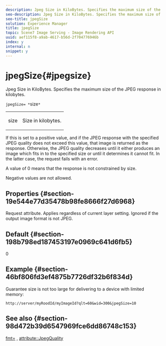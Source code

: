 ```yaml
---
description: Jpeg Size in KiloBytes. Specifies the maximum size of the JPEG response in kilobytes.
seo-description: Jpeg Size in KiloBytes. Specifies the maximum size of the JPEG response in kilobytes.
seo-title: jpegSize
solution: Experience Manager
title: jpegSize
topic: Scene7 Image Serving - Image Rendering API
uuid: aef115f8-a9ab-4617-b56d-2f704776946b
index: y
internal: n
snippet: y
---
```


# jpegSize{#jpegsize}

Jpeg Size in KiloBytes. Specifies the maximum size of the JPEG response in kilobytes.

 `jpegSize= *`size`*`

<table id="simpletable_EC2A8D8B65854B45B9CB184DA1069355"> 
 <tr class="strow"> 
  <td class="stentry"> <p><span class="codeph"> <span class="varname"> size</span></span> </p> </td> 
  <td class="stentry"> <p>Size in kilobytes. </p></td> 
 </tr> 
</table>

If this is set to a positive value, and if the JPEG response with the specified JPEG quality does not exceed this value, that image is returned as the response. Otherwise, the JPEG quality decreases until it either produces an image which fits in to the specified size or until it determines it cannot fit. In the latter case, the request fails with an error.

A value of 0 means that the response is not constrained by size.

Negative values are not allowed.

## Properties {#section-19e544e77d35478b98fe8666f27d6968}

Request attribute. Applies regardless of current layer setting. Ignored if the output image format is not JPEG.

## Default {#section-198b798ed187453197e0969c641d6fb5}

0

## Example {#section-46bf806fd3ef4875b7726df32b6f834d}

Guarantee size is not too large for delivering to a device with limited memory:

`http://server/myRoodId/myImageId?qlt=60&wid=300&jpegSize=10`

## See also {#section-98d472b39d6547969fce6dd86748c153}

[fmt=](../../../../../is_api/http_ref/image-serving-api-ref/c-http-protocol-reference/c-command-reference/r-is-http-fmt.md#reference-cdf10043423b45ba9fe15157fb3ae37a) , [attribute::JpegQuality](../../../../../is_api/image_catalog/image-serving-api-ref/c-image-catalog-reference/c-attributes-reference/r-jpegquality.md#reference-4a879e7c46024c8a898a9fd226f9eb09) 
